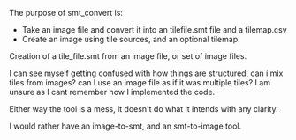 The purpose of smt_convert is:
* Take an image file and convert it into an tilefile.smt file and a tilemap.csv
* Create an image using tile sources, and an optional tilemap

Creation of a tile_file.smt from an image file, or set of image files.

I can see myself getting confused with how things are structured, can i mix tiles from images? can I use an image file as if it was multiple tiles? I am unsure as I cant remember how I implemented the code.

Either way the tool is a mess, it doesn't do what it intends with any clarity.

I would rather have an image-to-smt, and an smt-to-image tool.